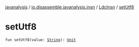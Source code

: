 [javanalysis](../../index.md) / [io.disassemble.javanalysis.insn](../index.md) / [LdcInsn](index.md) / [setUtf8](./set-utf8.md)

# setUtf8

`fun setUtf8(value: `[`String`](https://kotlinlang.org/api/latest/jvm/stdlib/kotlin/-string/index.html)`): `[`Unit`](https://kotlinlang.org/api/latest/jvm/stdlib/kotlin/-unit/index.html)